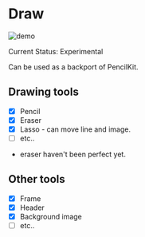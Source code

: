 # Draw

![demo](Resources/demo.gif)

Current Status: Experimental

Can be used as a backport of PencilKit.

## Drawing tools
- [x] Pencil
- [x] Eraser
- [x] Lasso - can move line and image.
- [ ] etc..

* eraser haven't been perfect yet.

## Other tools
- [x] Frame
- [x] Header
- [x] Background image 
- [ ] etc..
